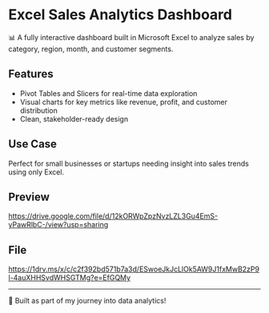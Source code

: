 # Excel Sales Analytics Dashboard

📊 A fully interactive dashboard built in Microsoft Excel to analyze sales by category, region, month, and customer segments.

## Features
- Pivot Tables and Slicers for real-time data exploration
- Visual charts for key metrics like revenue, profit, and customer distribution
- Clean, stakeholder-ready design

## Use Case
Perfect for small businesses or startups needing insight into sales trends using only Excel.

## Preview
https://drive.google.com/file/d/12kORWpZpzNvzLZL3Gu4EmS-yPawRlbC-/view?usp=sharing


## File
https://1drv.ms/x/c/c2f392bd571b7a3d/ESwoeJkJcLlOk5AW9J1fxMwB2zP9l-4auXHHSvdWHSGTMg?e=EfGQMy

---

🚀 Built as part of my journey into data analytics!
